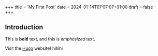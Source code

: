 +++
title = 'My First Post'
date = 2024-01-14T07:07:07+01:00
draft = false
+++

## Introduction

This is **bold** text, and this is _emphasized_ text.

Visit the [Hugo](https://gohugo.io) website!
hihihi
